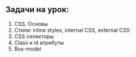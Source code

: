 ## Задачи на урок:
1. CSS. Основы
2. Стили: inline styles, internal CSS, external CSS
3. CSS селекторы
4. Class и id атрибуты
5. Box-model










